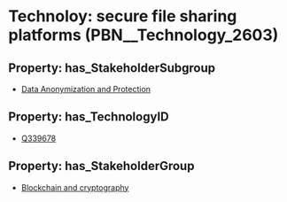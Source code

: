 # Technoloy: __secure file sharing platforms__ (PBN__Technology_2603)

## Property: has_StakeholderSubgroup

* [Data Anonymization and Protection](PBN__TechSubgroup_137)

## Property: has_TechnologyID

* [Q339678](Q339678)

## Property: has_StakeholderGroup

* [Blockchain and cryptography](PBN__TechGroup_10)

